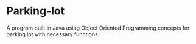 # Parking-lot
A program built in Java using Object Oriented Programming concepts for parking lot with necessary functions.
